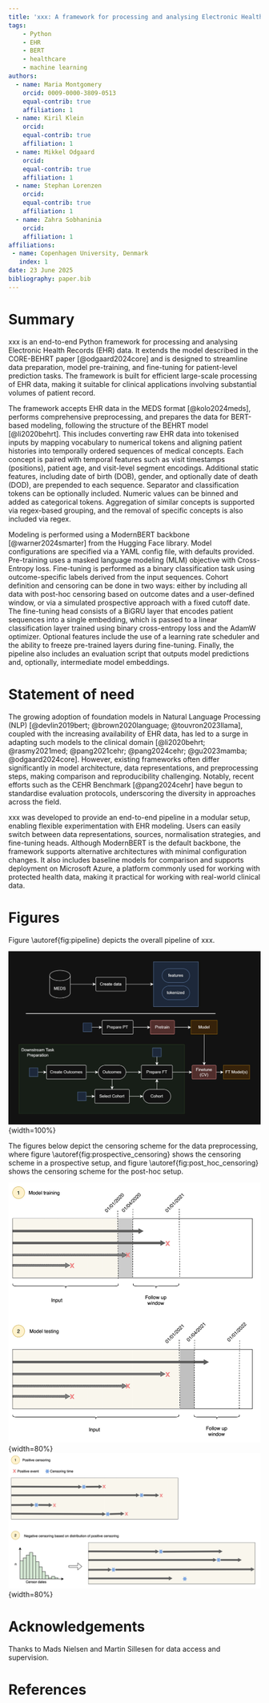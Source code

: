 ```yaml
---
title: 'xxx: A framework for processing and analysing Electronic Health Records (EHR) data using BERT-based models'
tags:
    - Python
    - EHR
    - BERT
    - healthcare
    - machine learning
authors:
  - name: Maria Montgomery
    orcid: 0009-0000-3809-0513
    equal-contrib: true
    affiliation: 1 
  - name: Kiril Klein
    orcid: 
    equal-contrib: true
    affiliation: 1 
  - name: Mikkel Odgaard
    orcid: 
    equal-contrib: true
    affiliation: 1 
  - name: Stephan Lorenzen
    orcid: 
    equal-contrib: true
    affiliation: 1 
  - name: Zahra Sobhaninia
    orcid: 
    affiliation: 1 
affiliations:
 - name: Copenhagen University, Denmark
   index: 1
date: 23 June 2025
bibliography: paper.bib
---
```


# Summary 
xxx is an end-to-end Python framework for processing and analysing Electronic Health Records (EHR) data. It extends the model described in the CORE-BEHRT paper [@odgaard2024core] and is designed to streamline data preparation, model pre-training, and fine-tuning for patient-level prediction tasks. The framework is built for efficient large-scale processing of EHR data, making it suitable for clinical applications involving substantial volumes of patient record. 

The framework accepts EHR data in the MEDS format [@kolo2024meds], performs comprehensive preprocessing, and prepares the data for BERT-based modeling, following the structure of the BEHRT model [@li2020behrt]. This includes converting raw EHR data into tokenised inputs by mapping vocabulary to numerical tokens and aligning patient histories into temporally ordered sequences of medical concepts. Each concept is paired with temporal features such as visit timestamps (positions), patient age, and visit-level segment encodings. Additional static features, including date of birth (DOB), gender, and optionally date of death (DOD), are prepended to each sequence. Separator and classification tokens can be optionally included. Numeric values can be binned and added as categorical tokens. Aggregation of similar concepts is supported via regex-based grouping, and the removal of specific concepts is also included via regex.

Modeling is performed using a ModernBERT backbone [@warner2024smarter] from the Hugging Face library. Model configurations are specified via a YAML config file, with defaults provided. Pre-training uses a masked language modeling (MLM) objective with Cross-Entropy loss. Fine-tuning is performed as a binary classification task using outcome-specific labels derived from the input sequences. Cohort definition and censoring can be done in two ways: either by including all data with post-hoc censoring based on outcome dates and a user-defined window, or via a simulated prospective approach with a fixed cutoff date. The fine-tuning head consists of a BiGRU layer that encodes patient sequences into a single embedding, which is passed to a linear classification layer trained using binary cross-entropy loss and the AdamW optimizer. Optional features include the use of a learning rate scheduler and the ability to freeze pre-trained layers during fine-tuning. Finally, the pipeline also includes an evaluation script that outputs model predictions and, optionally, intermediate model embeddings.

# Statement of need
The growing adoption of foundation models in Natural Language Processing (NLP) [@devlin2019bert; @brown2020language; @touvron2023llama], coupled with the increasing availability of EHR data, has led to a surge in adapting such models to the clinical domain [@li2020behrt; @rasmy2021med; @pang2021cehr; @pang2024cehr; @gu2023mamba; @odgaard2024core]. However, existing frameworks often differ significantly in model architecture, data representations, and preprocessing steps, making comparison and reproducibility challenging. Notably, recent efforts such as the CEHR Benchmark [@pang2024cehr] have begun to standardise evaluation protocols, underscoring the diversity in approaches across the field.

xxx was developed to provide an end-to-end pipeline in a modular setup, enabling flexible experimentation with EHR modeling. Users can easily switch between data representations, sources, normalisation strategies, and fine-tuning heads. Although ModernBERT is the default backbone, the framework supports alternative architectures with minimal configuration changes. It also includes baseline models for comparison and supports deployment on Microsoft Azure, a platform commonly used for working with protected health data, making it practical for working with real-world clinical data.

# Figures
Figure \autoref{fig:pipeline} depicts the overall pipeline of xxx. 

![The xxx pipeline.\label{fig:pipeline}](../docs/COREBEHRT_overview_dark.jpg){width=100%}

The figures below depict the censoring scheme for the data preprocessing, where figure \autoref{fig:prospective_censoring} shows the censoring scheme in a prospective setup, and figure \autoref{fig:post_hoc_censoring} shows the censoring scheme for the post-hoc setup. 

![Censoring in the simulated prospective setup.\label{fig:prospective_censoring}](../docs/COREBEHRT_simulated_prospective.jpg){width=80%}
![Censoring in the post-hoc setup.\label{fig:post_hoc_censoring}](../docs/COREBEHRT_post_hoc_censoring.jpg){width=80%}

# Acknowledgements
Thanks to Mads Nielsen and Martin Sillesen for data access and supervision. 

# References